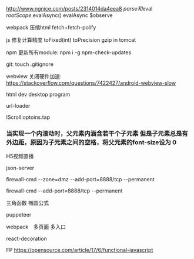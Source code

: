 http://www.ngnice.com/posts/2314014da4eea8
$parse和$eval
$rootScope.$evalAsync()
evalAsync
$observe

webpack 压缩html
fetch+fetch-polify

js 修复计算精度
toFixed(int)
toPrecision
gzip in tomcat

npm 更新所有module:
npm i -g npm-check-updates

git:
touch .gitignore


webview 关闭硬件加速:
https://stackoverflow.com/questions/7422427/android-webview-slow

html dev desktop program

url-loader

IScroll:optoins.tap

### 当实现一个内滚动时，父元素内涵含若干个子元素 但是子元素总是有外边距，原因为子元素之间的空格，将父元素的font-size设为 0 

H5视频直播

json-server


firewall-cmd --zone=dmz --add-port=8888/tcp --permanent

firewall-cmd --add-port=8888/tcp --permanent

三角函数
椭圆公式

puppeteer 

webpack　多页面 多入口

react-decoration

FP https://opensource.com/article/17/6/functional-javascript